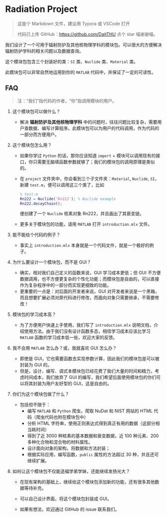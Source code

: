 # Radiation Project

> 这是个 Markdown 文件，建议用 Typora 或 VSCode 打开
>
> 代码已上传 GitHub：https://github.com/DaitTHU 点个 star 喵谢谢喵。

我们设计了一个可用于辐射防护及其他核物理学科的模块包。可以很大的方便解决辐射防护学科的相关问题以及数据查询。

这个模块包包含三个封装好的类：`SI` 类、`Nuclide` 类、`Material` 类。

此模块包可以非常自然地运用到你的 `MATLAB` 代码中，并保证了一定的可读性。

## FAQ

> 注：“我们”指代码的作者，“你”指调用模块的用户。

1. 这个模块包可以做什么？

   - 解决 **辐射防护及其他核物理学科** 中的问题时，往往问题比较复杂，需要用户查数据、编写计算程序。此模块包可以为用户的代码调用，作为代码的一部分而方便用户。

2. 这个模块包怎么用？

   - 如果你学过 `Python` 的话，那你应该知道 `import` + 模块可以调用现有的接口，你只需要无脑填函数参数就够了；我们的模块包的调用原理是类似的。

   - 在 `project` 文件夹中，你会看到三个子文件夹：`Material`, `Nuclide`, `SI`，新建 `test.m`，便可以调用这三个类了，比如

     ```matlab
     % test.m
     Rn222 = Nuclide('Rn222'); % Nuclide example
     Rn222.decayChain();
     ```

     便创建了一个 `Nuclide` 核素对象 Rn222，并且画出了其衰变链。

   - 更多关于模块包的功能，请用 `MATLAB` 打开 `introduction.mlx` 文件。

3. 能不能给个代码的例子？

   - 事实上 `introduction.mlx` 本身就是一个代码文件，就是一个极好的例子。

4. 为什么要设计一个模块包，而不是 GUI？

   - 确实，相对我们自己定义的函数来说，GUI 学习成本更低；但 GUI 不方便数据调用，也不方便更复杂的个性化功能；而模块包是自由的，可以直接作为复杂程序中的一部分而实现更细致的功能。
   - 更重要的一点是：对后面的开发者来说，GUI 对开发者来说是一个黑箱，而且想要扩展必须对原代码进行修改，而面向对象只需要继承，不需要修改！

5. 模块包的学习成本高？

   - 为了方便用户快速上手使用，我们写了 `introduction.mlx` 说明文档，介绍使用方法。由于我们没有设计函数多态，相信学习成本应该比学习 `MATLAB` 函数的学习成本低一些，欢迎大家的反馈。

6. 我不会用 `MATLAB` 怎么办？或，我就喜欢 GUI 怎么办？

   - 即使是 GUI，它也需要函数去实现参数计算，因此我们的模块包是可以被封装为 GUI 的。
   - 但是，设计、编写、调式本模块包已经花费了我们大量的时间和精力，考虑时间成本，我们放弃了 GUI 的编写，我们希望后面使用模块包的你们可以将其封装为用户友好型的 GUI，这是自由的。

7. 你们为这个模块包做了什么？

   - 包括但不限于：
     - 编写 `MATLAB` 和 `Python` 爬虫，爬取 NuDat 和 NIST 网站的 HTML 代码（爬虫代码也附在模块包中）
     - 分析 HTML 字符串，使用正则表达式得到真正有用的数据（这部分相当耗时间）
     - 得到了近 3000 种核素的基本数据和衰变数据，近 100 种元素、200 多种化合物和混合物的材料属性。 
     - 设计面向对象的架构，将数据和方法封装；
     - 根据实际应用，编写函数，`public` 属性的方法超过 30 种，并且还可继续扩展。

8. 如何让这个模块包不仅能造福学弟学妹，还能继续发扬光大？

   - 在现有架构的基础上，继续给这个模块包添加新的功能，还有很多其他数据等待补充。

   - 可以自己设计界面，将这个模块包封装成 GUI。

   - 如果有想法，欢迎通过 GitHub 的 issue 联系我们。

     

